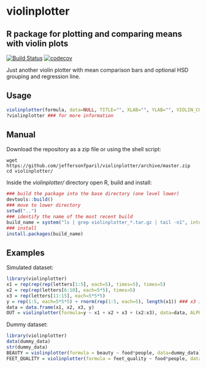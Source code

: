 # violinplotter
## R package for plotting and comparing means with violin plots

[![Build Status](https://travis-ci.com/jeffersonfparil/violinplotter.svg?branch=master)](https://travis-ci.com/jeffersonfparil/violinplotter) [![codecov](https://codecov.io/gh/jeffersonfparil/violinplotter/branch/master/graph/badge.svg)](https://codecov.io/gh/jeffersonfparil/violinplotter)

Just another violin plotter with mean comparison bars and optional HSD grouping and regression line.

## Usage

```r
violinplotter(formula, data=NULL, TITLE="", XLAB="", YLAB="", VIOLIN_COLOURS=c("#e0f3db", "#ccebc5", "#a8ddb5", "#7bccc4", "#4eb3d3", "#2b8cbe"), ERROR_BAR_COLOURS=c("#636363", "#1c9099", "#de2d26"), XCATEGOR=TRUE, LOGX=FALSE, LOGX_BASE=1, HSDX=TRUE, ALPHA=0.05, REGRESSX=FALSE)
?violinplotter ### for more information
```

## Manual

Download the repository as a zip file or using the shell script:

```shell
wget https://github.com/jeffersonfparil/violinplotter/archive/master.zip
cd violinplotter/
```

Inside the *violinplotter/* directory open R, build and install:

```r
### build the package into the base directory (one level lower)
devtools::build()
### move to lower directory
setwd("..")
### identify the name of the most recent build
build_name = system("ls | grep violinplotter_*.tar.gz | tail -n1", intern=TRUE)
### install
install.packages(build_name)
```

## Examples

Simulated dataset:

```r
library(violinplotter)
x1 = rep(rep(rep(letters[1:5], each=5), times=5), times=5)
x2 = rep(rep(letters[6:10], each=5*5), times=5)
x3 = rep(letters[11:15], each=5*5*5)
y = rep(1:5, each=5*5*5) + rnorm(rep(1:5, each=5), length(x1)) ### x3 is the variable affecting y (see each=5*5*5)
data = data.frame(x1, x2, x3, y)
OUT = violinplotter(formula=y ~ x1 + x2 + x3 + (x2:x3), data=data, ALPHA=0.05)
```

Dummy dataset:

```r
library(violinplotter)
data(dummy_data)
str(dummy_data)
BEAUTY = violinplotter(formula = beauty ~ food*people, data=dummy_data)
FEET_QUALITY = violinplotter(formula = feet_quality ~ food*people, data=dummy_data)
```

